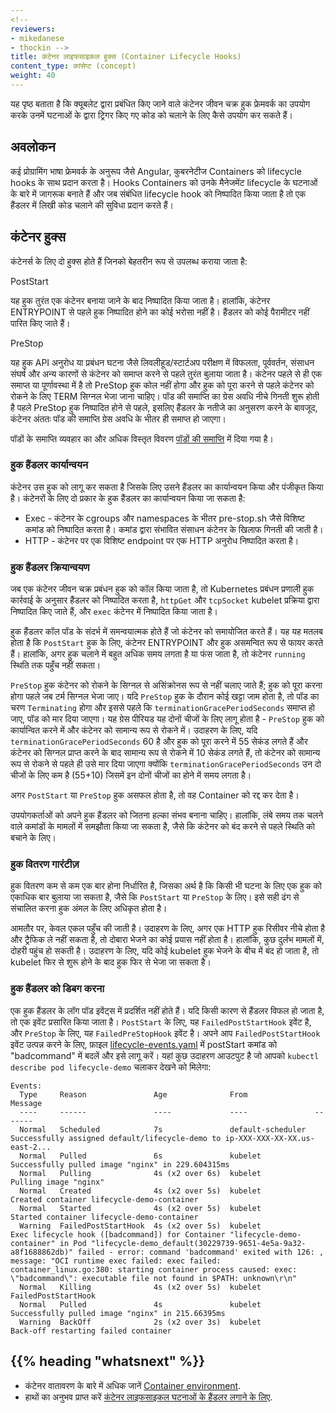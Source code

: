 ```yaml
---
<!-- 
reviewers:
- mikedanese
- thockin -->
title: कंटेनर लाइफसाइकल हुक्स (Container Lifecycle Hooks)
content_type: कांसेप्ट (concept)
weight: 40
---
```


<!-- overview -->

यह पृष्ठ बताता है कि क्यूबलेट द्वारा प्रबंधित किए जाने वाले कंटेनर जीवन चक्र हुक फ्रेमवर्क का उपयोग करके उनमें घटनाओं के द्वारा ट्रिगर किए गए कोड को चलाने के लिए कैसे उपयोग कर सकते हैं।


<!-- body -->

## अवलोकन

कई प्रोग्रामिंग भाषा फ्रेमवर्क के अनुरूप जैसे Angular, कुबरनेटीज Containers को lifecycle hooks के साथ प्रदान करता है।
Hooks Containers को उनके मैनेजमेंट lifecycle के घटनाओं के बारे में जागरूक बनाते हैं
और जब संबंधित lifecycle hook को निष्पादित किया जाता है तो एक हैंडलर में लिखी कोड चलाने की सुविधा प्रदान करते हैं।

## कंटेनर हुक्स

कंटेनर्स के लिए दो हुक्स होते हैं जिनको बेहतरीन रूप से उपलब्ध कराया जाता है:

PostStart

यह हुक तुरंत एक कंटेनर बनाया जाने के बाद निष्पादित किया जाता है।
हालांकि, कंटेनर ENTRYPOINT से पहले हुक निष्पादित होने का कोई भरोसा नहीं है।
हैंडलर को कोई पैरामीटर नहीं पारित किए जाते हैं।

PreStop

यह हुक API अनुरोध या प्रबंधन घटना जैसे लिवलीहूड/स्टार्टअप परीक्षण में विफलता, पूर्ववर्तन, संसाधन संघर्ष और अन्य कारणों से कंटेनर को समाप्त करने से पहले तुरंत बुलाया जाता है।
कंटेनर पहले से ही एक समाप्त या पूर्णावस्था में है तो PreStop हुक कोल नहीं होगा और हुक को पूरा करने से पहले कंटेनर को रोकने के लिए TERM सिग्नल भेजा जाना चाहिए। पॉड की समाप्ति का ग्रेस अवधि नीचे गिनती शुरू होती है पहले PreStop हुक निष्पादित होने से पहले, इसलिए हैंडलर के नतीजे का अनुसरण करने के बावजूद, कंटेनर अंततः पॉड की समाप्ति ग्रेस अवधि के भीतर ही समाप्त हो जाएगा।

पॉडों के समाप्ति व्यवहार का और अधिक विस्तृत विवरण [पॉडों की समाप्ति](/docs/concepts/workloads/pods/pod-lifecycle/#pod-termination) में दिया गया है।


### हुक हैंडलर कार्यान्वयन

कंटेनर उस हुक को लागू कर सकता है जिसके लिए उसने हैंडलर का कार्यान्वयन किया और पंजीकृत किया है।
कंटेनरों के लिए दो प्रकार के हुक हैंडलर का कार्यान्वयन किया जा सकता है:


* Exec - कंटेनर के cgroups और namespaces के भीतर pre-stop.sh जैसे विशिष्ट कमांड को निष्पादित करता है।
कमांड द्वारा संभावित संसाधन कंटेनर के खिलाफ गिनती की जाती है।
* HTTP - कंटेनर पर एक विशिष्ट endpoint पर एक HTTP अनुरोध निष्पादित करता है।


### हुक हैंडलर क्रियान्वयण

जब एक कंटेनर जीवन चक्र प्रबंधन हुक को कॉल किया जाता है,
तो Kubernetes प्रबंधन प्रणाली हुक कार्रवाई के अनुसार हैंडलर को निष्पादित करता है,
`httpGet` और `tcpSocket` kubelet प्रक्रिया द्वारा निष्पादित किए जाते हैं, और `exec` कंटेनर में निष्पादित किया जाता है।

हुक हैंडलर कॉल पॉड के संदर्भ में समन्वयात्मक होते हैं जो कंटेनर को समायोजित करते हैं।
यह यह मतलब होता है कि `PostStart` हुक के लिए,
कंटेनर ENTRYPOINT और हुक असमन्वित रूप से फायर करते हैं।
हालांकि, अगर हुक चलाने में बहुत अधिक समय लगता है या फंस जाता है,
तो कंटेनर `running` स्थिति तक पहुँच नहीं सकता।


`PreStop` हुक कंटेनर को रोकने के सिग्नल से असिंक्रोनस रूप से नहीं चलाए जाते हैं; हुक को पूरा करना होगा पहले जब टर्म सिग्नल भेजा जाए।
यदि `PreStop` हुक के दौरान कोई खट्टा जाम होता है, तो पॉड का चरण `Terminating` होगा और इससे पहले कि `terminationGracePeriodSeconds`
समाप्त हो जाए, पॉड को मार दिया जाएगा। यह ग्रेस पीरियड यह दोनों चीजों के लिए लागू होता है - `PreStop` हुक को कार्यान्वित करने में और कंटेनर को
सामान्य रूप से रोकने में। उदाहरण के लिए, यदि `terminationGracePeriodSeconds` 60 है और हुक को पूरा करने में 55 सेकंड लगते हैं और कंटेनर
को सिग्नल प्राप्त करने के बाद सामान्य रूप से रोकने में 10 सेकंड लगते हैं, तो कंटेनर को सामान्य रूप से रोकने से पहले ही उसे मार दिया जाएगा
क्योंकि `terminationGracePeriodSeconds` उन दो चीजों के लिए कम है (55+10) जिसमें इन दोनों चीजों का होने में समय लगता है।


अगर `PostStart` या `PreStop` हुक असफल होता है, तो वह Container को रद्द कर देता है।

उपयोगकर्ताओं को अपने हुक हैंडलर को जितना हल्का संभव बनाना चाहिए।
हालांकि, लंबे समय तक चलने वाले कमांडों के मामलों में समझौता किया जा सकता है,
जैसे कि कंटेनर को बंद करने से पहले स्थिति को बचाने के लिए।


### हुक वितरण गारंटीज़

हुक वितरण कम से कम एक बार होना निर्धारित है,
जिसका अर्थ है कि किसी भी घटना के लिए एक हुक को एकाधिक बार बुलाया जा सकता है,
जैसे कि `PostStart` या `PreStop` के लिए।
इसे सही ढंग से संचालित करना हुक अंमल के लिए अधिकृत होता है।


आमतौर पर, केवल एकल पहुँच की जाती है।
उदाहरण के लिए, अगर एक HTTP हुक रिसीवर नीचे होता है और ट्रैफिक ले नहीं सकता है,
तो दोबारा भेजने का कोई प्रयास नहीं होता है।
हालांकि, कुछ दुर्लभ मामलों में, दोहरी पहुंच हो सकती है।
उदाहरण के लिए, यदि कोई kubelet हुक भेजने के बीच में बंद हो जाता है,
तो kubelet फिर से शुरू होने के बाद हुक फिर से भेजा जा सकता है।

### हुक हैंडलर को डिबग करना

एक हुक हैंडलर के लॉग पॉड इवेंट्स में प्रदर्शित नहीं होते हैं।
यदि किसी कारण से हैंडलर विफल हो जाता है, तो एक इवेंट प्रसारित किया जाता है।
`PostStart` के लिए, यह `FailedPostStartHook` इवेंट है,
और `PreStop` के लिए, यह `FailedPreStopHook` इवेंट है।
अपने आप `FailedPostStartHook` इवेंट उत्पन्न करने के लिए, फ़ाइल [lifecycle-events.yaml](https://raw.githubusercontent.com/kubernetes/website/main/content/en/examples/pods/lifecycle-events.yaml) में postStart कमांड को "badcommand" में बदलें और इसे लागू करें।
यहां कुछ उदाहरण आउटपुट है जो आपको `kubectl describe pod lifecycle-demo` चलाकर देखने को मिलेगा:


```
Events:
  Type     Reason               Age              From               Message
  ----     ------               ----             ----               -------
  Normal   Scheduled            7s               default-scheduler  Successfully assigned default/lifecycle-demo to ip-XXX-XXX-XX-XX.us-east-2...
  Normal   Pulled               6s               kubelet            Successfully pulled image "nginx" in 229.604315ms
  Normal   Pulling              4s (x2 over 6s)  kubelet            Pulling image "nginx"
  Normal   Created              4s (x2 over 5s)  kubelet            Created container lifecycle-demo-container
  Normal   Started              4s (x2 over 5s)  kubelet            Started container lifecycle-demo-container
  Warning  FailedPostStartHook  4s (x2 over 5s)  kubelet            Exec lifecycle hook ([badcommand]) for Container "lifecycle-demo-container" in Pod "lifecycle-demo_default(30229739-9651-4e5a-9a32-a8f1688862db)" failed - error: command 'badcommand' exited with 126: , message: "OCI runtime exec failed: exec failed: container_linux.go:380: starting container process caused: exec: \"badcommand\": executable file not found in $PATH: unknown\r\n"
  Normal   Killing              4s (x2 over 5s)  kubelet            FailedPostStartHook
  Normal   Pulled               4s               kubelet            Successfully pulled image "nginx" in 215.66395ms
  Warning  BackOff              2s (x2 over 3s)  kubelet            Back-off restarting failed container
```



## {{% heading "whatsnext" %}}


* कंटेनर वातावरण के बारे में अधिक जानें [Container environment](/docs/concepts/containers/container-environment/).
* हाथों का अनुभव प्राप्त करें
[कंटेनर लाइफसाइकल घटनाओं के हैंडलर लगाने के लिए](/docs/tasks/configure-pod-container/attach-handler-lifecycle-event/).